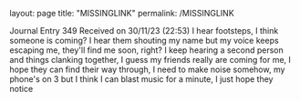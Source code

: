layout: page
title: "MISSINGLINK"
permalink: /MISSINGLINK
<html>
  Journal Entry 349 Received on 30/11/23 (22:53)
I hear footsteps, I think someone is coming? I hear them shouting my name but my voice keeps escaping me, they'll find me soon, right? I keep hearing a second person and things clanking together, I guess my friends really are coming for me, I hope they can find their way through, I need to make noise somehow, my phone's on 3 but I think I can blast music for a minute, I just hope they notice
</html>
